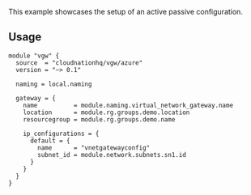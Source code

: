 This example showcases the setup of an active passive configuration.

## Usage

```hcl
module "vgw" {
  source  = "cloudnationhq/vgw/azure"
  version = "~> 0.1"

  naming = local.naming

  gateway = {
    name          = module.naming.virtual_network_gateway.name
    location      = module.rg.groups.demo.location
    resourcegroup = module.rg.groups.demo.name

    ip_configurations = {
      default = {
        name      = "vnetgatewayconfig"
        subnet_id = module.network.subnets.sn1.id
      }
    }
  }
}
```
